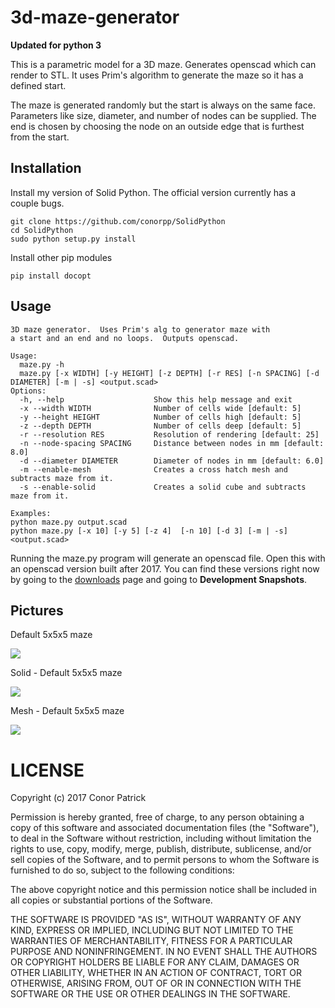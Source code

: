 # 3d-maze-generator

**Updated for python 3**

This is a parametric model for a 3D maze.  Generates openscad which can render
to STL.  It uses Prim's algorithm to generate the maze so it has a defined
start.

The maze is generated randomly but the start is always on the same face.
Parameters like size, diameter, and number of nodes can be supplied.  The end is 
chosen by choosing the node on an outside edge that is furthest from the start.

## Installation

Install my version of Solid Python.  The official version currently has a couple bugs.

```
git clone https://github.com/conorpp/SolidPython
cd SolidPython
sudo python setup.py install
```

Install other pip modules

```
pip install docopt
```

## Usage

```
3D maze generator.  Uses Prim's alg to generator maze with
a start and an end and no loops.  Outputs openscad.

Usage:
  maze.py -h
  maze.py [-x WIDTH] [-y HEIGHT] [-z DEPTH] [-r RES] [-n SPACING] [-d DIAMETER] [-m | -s] <output.scad>
Options:
  -h, --help                    Show this help message and exit
  -x --width WIDTH              Number of cells wide [default: 5]
  -y --height HEIGHT            Number of cells high [default: 5]
  -z --depth DEPTH              Number of cells deep [default: 5]
  -r --resolution RES           Resolution of rendering [default: 25]
  -n --node-spacing SPACING     Distance between nodes in mm [default: 8.0]
  -d --diameter DIAMETER        Diameter of nodes in mm [default: 6.0]
  -m --enable-mesh              Creates a cross hatch mesh and subtracts maze from it.
  -s --enable-solid             Creates a solid cube and subtracts maze from it.

Examples:
python maze.py output.scad
python maze.py [-x 10] [-y 5] [-z 4]  [-n 10] [-d 3] [-m | -s] <output.scad>
```

Running the maze.py program will generate an openscad file.  Open this with an openscad version
built after 2017.  You can find these versions right now by going to the [downloads](http://www.openscad.org/downloads.html) page
and going to **Development Snapshots**.

## Pictures

Default 5x5x5 maze

![](/pics/skel.PNG)

Solid - Default 5x5x5 maze

![](/pics/solid.PNG)

Mesh - Default 5x5x5 maze

![](/pics/mesh.PNG)

# LICENSE

Copyright (c) 2017 Conor Patrick

Permission is hereby granted, free of charge, to any person obtaining a copy
of this software and associated documentation files (the "Software"), to deal
in the Software without restriction, including without limitation the rights
to use, copy, modify, merge, publish, distribute, sublicense, and/or sell
copies of the Software, and to permit persons to whom the Software is
furnished to do so, subject to the following conditions:

The above copyright notice and this permission notice shall be included in all
copies or substantial portions of the Software.

THE SOFTWARE IS PROVIDED "AS IS", WITHOUT WARRANTY OF ANY KIND, EXPRESS OR
IMPLIED, INCLUDING BUT NOT LIMITED TO THE WARRANTIES OF MERCHANTABILITY,
FITNESS FOR A PARTICULAR PURPOSE AND NONINFRINGEMENT. IN NO EVENT SHALL THE
AUTHORS OR COPYRIGHT HOLDERS BE LIABLE FOR ANY CLAIM, DAMAGES OR OTHER
LIABILITY, WHETHER IN AN ACTION OF CONTRACT, TORT OR OTHERWISE, ARISING FROM,
OUT OF OR IN CONNECTION WITH THE SOFTWARE OR THE USE OR OTHER DEALINGS IN THE
SOFTWARE.
